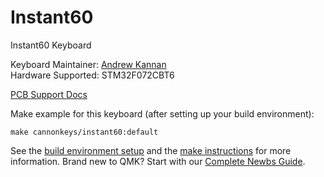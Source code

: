 # Instant60

Instant60 Keyboard

Keyboard Maintainer: [Andrew Kannan](https://github.com/awkannan)  
Hardware Supported: STM32F072CBT6  

[PCB Support Docs](https://docs.cannonkeys.com/instant60/)

Make example for this keyboard (after setting up your build environment):

    make cannonkeys/instant60:default

See the [build environment setup](https://docs.qmk.fm/#/getting_started_build_tools) and the [make instructions](https://docs.qmk.fm/#/getting_started_make_guide) for more information. Brand new to QMK? Start with our [Complete Newbs Guide](https://docs.qmk.fm/#/newbs).
